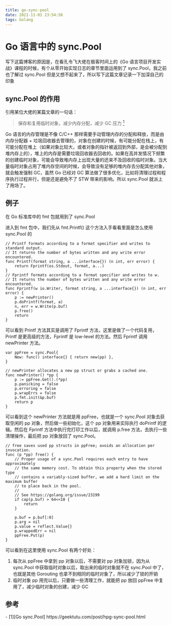 ```yaml
---
title: go-sync-pool
date: 2021-11-01 23:54:58
tags: Golang
---
```


# Go 语言中的 sync.Pool

写下这篇博客的原因是，在看孔令飞大佬在极客时间上的《Go 语言项目开发实战》课程的时候，有个从零开始实现日志的章节里面运用到了 sync.Pool，我之前也了解过 sync.Pool 但是又想不起来了，所以写下这篇文章记录一下加深自己的印象

## sync.Pool 的作用

引用某位大佬的某篇文章的一句话：
> 保存和复用临时对象，减少内存分配，减少 GC 压力 [<sup>1</sup>](#refer-anchor-1)

Go 语言的内存管理是不像 C/C++ 那样需要手动管理内存的分配和释放，而是由内存分配器 + 垃圾回收器去管理的，对象在创建的时候，有可能分配在栈上，有可能分配在堆上（如果对象比较大，或者对象的指针被返回到外部，是会被分配到堆内存上的），堆上的内存是需要垃圾回收器去回收的。如果在高并发情况下频繁的创建临时对象，可能会导致堆内存上出现大量的还来不及回收的临时对象。当大量临时对象占用了堆内存空间的时候，会导致没有足够的堆内存去分配其他对象，就会触发强制 GC，虽然 Go 已经对 GC 算法做了很多优化，比如将清理过程和程序执行过程并行，但是还是避免不了 STW 带来的影响。所以 sync.Pool 就派上了用场了。

## 例子

在 Go 标准库中的 fmt 包就用到了 sync.Pool

进入到 fmt 包中，我们先从 fmt.Printf() 这个方法入手看看里面是怎么使用 sync.Pool 的

```Golang
// Printf formats according to a format specifier and writes to standard output.
// It returns the number of bytes written and any write error encountered.
func Printf(format string, a ...interface{}) (n int, err error) {
	return Fprintf(os.Stdout, format, a...)
}
// Fprintf formats according to a format specifier and writes to w.
// It returns the number of bytes written and any write error encountered.
func Fprintf(w io.Writer, format string, a ...interface{}) (n int, err error) {
	p := newPrinter()
	p.doPrintf(format, a)
	n, err = w.Write(p.buf)
	p.free()
	return
}
```

可以看到 Printf 方法其实是调用了 Fprintf 方法，这里是做了一个代码复用，Printf 是更高级的方法，Fprintf 是 low-level 的方法。然后 Fprintf 调用 newPrinter 方法。

```Golang
var ppFree = sync.Pool{
	New: func() interface{} { return new(pp) },
}

// newPrinter allocates a new pp struct or grabs a cached one.
func newPrinter() *pp {
	p := ppFree.Get().(*pp)
	p.panicking = false
	p.erroring = false
	p.wrapErrs = false
	p.fmt.init(&p.buf)
	return p
}
```

可以看到这个 newPrinter 方法就是用 ppFree，也就是一个 sync.Pool 对象去获取空闲的 pp 对象，然后做一些初始化，这个 pp 对象用来实际执行 doPrintf 的逻辑。然后在 Fprintf 方法中执行完打印工作以后，就调用 p.free 方法，去执行一些清理操作，最后把 pp 对象放回了 sync.Pool。

```Golang
// free saves used pp structs in ppFree; avoids an allocation per invocation.
func (p *pp) free() {
	// Proper usage of a sync.Pool requires each entry to have approximately
	// the same memory cost. To obtain this property when the stored type
	// contains a variably-sized buffer, we add a hard limit on the maximum buffer
	// to place back in the pool.
	//
	// See https://golang.org/issue/23199
	if cap(p.buf) > 64<<10 {
		return
	}

	p.buf = p.buf[:0]
	p.arg = nil
	p.value = reflect.Value{}
	p.wrappedErr = nil
	ppFree.Put(p)
}
```

可以看到在这里使用 sync.Pool 有两个好处：

1. 每次从 ppFree 中拿到 pp 对象以后，不需要对 pp 对象加锁，因为从 sync.Pool 中获取临时对象以后，取出来的临时对象就不在 sync.Pool 中了，也就是其他 Gorouting 也拿不到相同的临时对象了，所以减少了锁的开销
2. 临时对象 pp 用完以后，只要做一些清理工作，就能把 pp 放回 ppFree 中复用了，减少临时对象的创建，减少 GC

## 参考

<div id="refer-anchor-1">
- [1][Go sync.Pool] https://geektutu.com/post/hpg-sync-pool.html